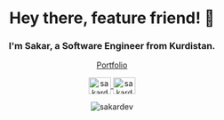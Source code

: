 <h1 align="center">Hey there, feature friend! 👋</h1>
<h3 align="center">I'm Sakar, a Software Engineer from Kurdistan.</h3>

<p align="center"><a  href="https://www.sakar.dev/" target="blank">Portfolio</a></p>

<p align="center">
<a href="https://twitter.com/Sakar_Hamasaeed" target="_blank">
<img align="center" src="https://raw.githubusercontent.com/rahuldkjain/github-profile-readme-generator/master/src/images/icons/Social/twitter.svg" alt="sakardev" height="30" width="40" />
</a>
<a href="https://www.facebook.com/sakarrr/" target="_blank">
<img align="center" src="https://raw.githubusercontent.com/rahuldkjain/github-profile-readme-generator/master/src/images/icons/Social/facebook.svg" alt="sakardev" height="30" width="40" />
</a>
</p>

<p align="center">
<img src="https://komarev.com/ghpvc/?username=sakardev&label=Profile%20views&color=0e75b6&style=flat" alt="sakardev" /> 
</p>
